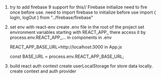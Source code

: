 1. try to add firebase 9 support for this// Firebase initialize need to fire once before use.
need to import firebase to initialize before use
    import { logIn, logOut } from "../firebase/firebase"

2. set env with react-env 
    create .env file in the root of the project
    set environment variables starting with REACT_APP_ there
    access it by process.env.REACT_APP_... in components
    in .env

    REACT_APP_BASE_URL=http://localhost:3000
    in App.js

    const BASE_URL = process.env.REACT_APP_BASE_URL;

3. build react auth context
create userLocalStorage for store data locally.
create context and auth provider

